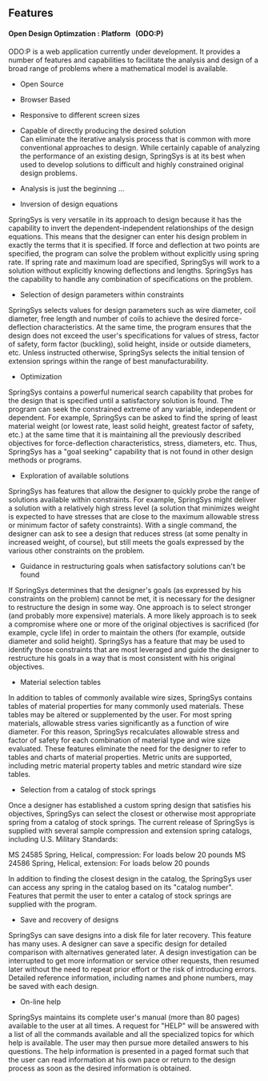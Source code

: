 ## Features

#### Open Design Optimzation : Platform &nbsp; (ODO:P)   

ODO:P is a web application currently under development.
It provides a number of features and capabilities to facilitate the analysis 
and design of a broad range of problems where a mathematical model is available. 

* Open Source

* Browser Based

* Responsive to different screen sizes

* Capable of directly producing the desired solution   
 Can eliminate the iterative analysis process that is common with more conventional
 approaches to design.  While certainly capable of analyzing the
 performance of an existing design, SpringSys is at its best when used to
 develop solutions to difficult and highly constrained original design
 problems.
 
* Analysis  is just the beginning ...
 
* Inversion of design equations

 SpringSys is very versatile in its approach to design because it has
 the capability to invert the dependent-independent relationships of the
 design equations.  This means that the designer can enter his design
 problem in exactly the terms that it is specified.  If force and deflection
 at two points are specified, the program can solve the problem without
 explicitly using spring rate.  If spring rate and maximum load are
 specified, SpringSys will work to a solution without explicitly knowing
 deflections and lengths.  SpringSys has the capability to handle any
 combination of specifications on the problem.


* Selection of design parameters within constraints

 SpringSys selects values for design parameters such as wire
 diameter, coil diameter, free length and number of coils to achieve the
 desired force-deflection characteristics.  At the same time, the program
 ensures that the design does not exceed the user's specifications for
 values of stress, factor of safety, form factor (buckling), solid height,
 inside or outside diameters, etc.  Unless instructed otherwise, SpringSys
 selects the initial tension of extension springs within the range of best
 manufacturability.


* Optimization

 SpringSys contains a powerful numerical search capability that probes for
 the design that is specified until a satisfactory solution is found.  The
 program can seek the constrained extreme of any variable, independent or
 dependent.  For example, SpringSys can be asked to find the spring of least
 material weight (or lowest rate, least solid height, greatest factor of
 safety, etc.) at the same time that it is maintaining all the previously
 described objectives for force-deflection characteristics, stress,
 diameters, etc.  Thus, SpringSys has a "goal seeking" capability that is
 not found in other design methods or programs.


* Exploration of available solutions

 SpringSys has features that allow the designer to quickly probe the range
 of solutions available within constraints.  For example, SpringSys might
 deliver a solution with a relatively high stress level (a solution that
 minimizes weight is expected to have stresses that are close to the maximum
 allowable stress or minimum factor of safety constraints).  With a single
 command, the designer can ask to see a design that reduces stress (at some
 penalty in increased weight, of course), but still meets the goals
 expressed by the various other constraints on the problem.


* Guidance in restructuring goals when satisfactory solutions can't be found

 If SpringSys determines that the designer's goals (as expressed by his
 constraints on the problem) cannot be met, it is necessary for the
 designer to restructure the design in some way.  One approach is to
 select stronger (and probably more expensive) materials.  A more likely
 approach is to seek a compromise where one or more of the original
 objectives is sacrificed (for example, cycle life) in order to maintain
 the others (for example, outside diameter and solid height).  SpringSys
 has a feature that may be used to identify those constraints that are
 most leveraged and guide the designer to restructure his goals in a way
 that is most consistent with his original objectives.


* Material selection tables

 In addition to tables of commonly available wire sizes, SpringSys contains
 tables of material properties for many commonly used materials.
 These tables may be altered or supplemented by the user.  For most spring
 materials, allowable stress varies significantly as a function of wire
 diameter.  For this reason, SpringSys recalculates allowable stress and
 factor of safety for each combination of material type and wire size
 evaluated.  These features eliminate the need for the designer to
 refer to tables and charts of material properties.  Metric units are
 supported, including metric material property tables and metric standard
 wire size tables.


* Selection from a catalog of stock springs

 Once a designer has established a custom spring design that satisfies his
 objectives, SpringSys can select the closest or otherwise most
 appropriate spring from a catalog of stock springs.  The current release
 of SpringSys is supplied with several sample compression and extension
 spring catalogs, including U.S. Military Standards:

   MS 24585  Spring, Helical, compression: For loads below 20 pounds
   MS 24586  Spring, Helical, extension:   For loads below 20 pounds

 In addition to finding the closest design in the catalog, the SpringSys
 user can access any spring in the catalog based on its "catalog number".
 Features that permit the user to enter a catalog of stock springs are
 supplied with the program.


* Save and recovery of designs

 SpringSys can save designs into a disk file for later recovery.  This
 feature has many uses.  A designer can save a specific design for
 detailed comparison with alternatives generated later.  A design
 investigation can be interrupted to get more information or service other
 requests, then resumed later without the need to repeat prior effort or
 the risk of introducing errors.  Detailed reference information,
 including names and phone numbers, may be saved with each design.

* On-line help

 SpringSys maintains its complete user's manual (more than 80 pages)
 available to the user at all times.  A request for "HELP" will be
 answered with a list of all the commands available and all the
 specialized topics for which help is available.  The user may then pursue
 more detailed answers to his questions.  The help information is
 presented in a paged format such that the user can read information at
 his own pace or return to the design process as soon as the desired
 information is obtained.

 